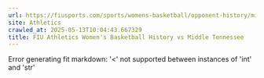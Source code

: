 ```yaml
---
url: https://fiusports.com/sports/womens-basketball/opponent-history/middle-tennessee/7
site: Athletics
crawled_at: 2025-05-13T10:04:43.667329
title: FIU Athletics Women's Basketball History vs Middle Tennessee
---
```


Error generating fit markdown: '<' not supported between instances of 'int' and 'str'